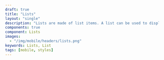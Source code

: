 ```yaml
---
draft: true
title: "Lists"
layout: "single"
description: "Lists are made of list items. A list can be used to display content related to a single subject."
components: true
component: Lists
images:
  - "/img/mobile/headers/lists.png"
keywords: Lists, List
tags: [mobile, styles]
---
```

